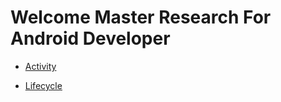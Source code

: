 # Welcome Master Research For Android Developer

- [Activity](android/activity.md)

- [Lifecycle](android/lifecycle.md)